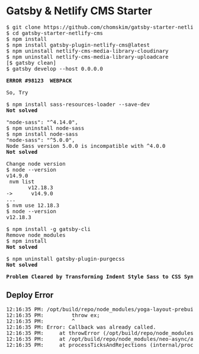 # Gatsby & Netlify CMS Starter

<pre>
$ git clone https://github.com/chomskim/gatsby-starter-netlify-cms
$ cd gatsby-starter-netlify-cms
$ npm install
$ npm install gatsby-plugin-netlify-cms@latest
$ npm uninstall netlify-cms-media-library-cloudinary
$ npm uninstall netlify-cms-media-library-uploadcare
[$ gatsby clean]
$ gatsby develop --host 0.0.0.0

<b>ERROR #98123  WEBPACK</b>

So, Try

$ npm install sass-resources-loader --save-dev
<b>Not solved</b>

"node-sass": "^4.14.0",
$ npm uninstall node-sass
$ npm install node-sass
"node-sass": "^5.0.0",
Node Sass version 5.0.0 is incompatible with ^4.0.0
<b>Not solved</b>

Change node version
$ node --version
v14.9.0
 nvm list 
       v12.18.3
->      v14.9.0
...
$ nvm use 12.18.3
$ node --version
v12.18.3

$ npm install -g gatsby-cli
Remove node_modules
$ npm install
<b>Not solved</b>

$ npm uninstall gatsby-plugin-purgecss
<b>Not solved</b>

<b>Problem Cleared by Transforming Indent Style Sass to CSS Syntax</b>
</pre>

## Deploy Error

<pre>
12:16:35 PM: /opt/build/repo/node_modules/yoga-layout-prebuilt/yoga-layout/build/Release/nbind.js:53
12:16:35 PM:         throw ex;
12:16:35 PM:         ^
12:16:35 PM: Error: Callback was already called.
12:16:35 PM:     at throwError (/opt/build/repo/node_modules/neo-async/async.js:16:11)
12:16:35 PM:     at /opt/build/repo/node_modules/neo-async/async.js:2818:7
12:16:35 PM:     at processTicksAndRejections (internal/process/task_queues.js:79:11)
</pre>


